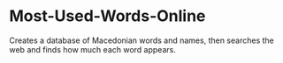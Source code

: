 # Most-Used-Words-Online
Creates a database of Macedonian words and names, then searches the web and finds how much each word appears.
